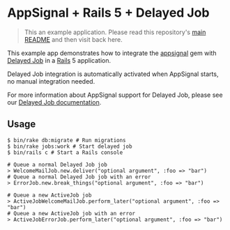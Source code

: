 # AppSignal + Rails 5 + Delayed Job

> This an example application. Please read this repository's [main
  README](../../blob/master/README.md) and then visit back here.

This example app demonstrates how to integrate the [appsignal][appsignal-gem]
gem with [Delayed Job][delayed_job] in a [Rails][rails] 5 application.

Delayed Job integration is automatically activated when AppSignal starts, no
manual integration needed.

For more information about AppSignal support for Delayed Job, please see our
[Delayed Job documentation][docs].

## Usage

```
$ bin/rake db:migrate # Run migrations
$ bin/rake jobs:work # Start delayed job
$ bin/rails c # Start a Rails console

# Queue a normal Delayed Job job
> WelcomeMailJob.new.deliver("optional argument", :foo => "bar")
# Queue a normal Delayed Job job with an error
> ErrorJob.new.break_things("optional argument", :foo => "bar")

# Queue a new ActiveJob job
> ActiveJobWelcomeMailJob.perform_later("optional argument", :foo => "bar")
# Queue a new ActiveJob job with an error
> ActiveJobErrorJob.perform_later("optional argument", :foo => "bar")
```

[appsignal-gem]: https://github.com/appsignal/appsignal-ruby
[delayed_job]: https://github.com/collectiveidea/delayed_job
[rails]: http://rubyonrails.org
[docs]: http://docs.appsignal.com/ruby/integrations/delayed-job.html
